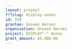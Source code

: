 ```yaml
---
layout: project
???slug: display-annex
id: 339
grantee: Unseen Heroes
organization: Unseen Heroes
project: DISPLAY":" Annex
grant_amount: $5,000.00
---
```

